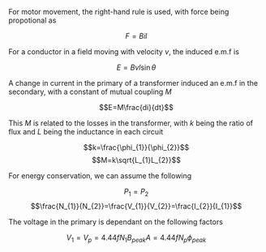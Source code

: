 For motor movement, the right-hand rule is used, with force being propotional as

$$F=Bil$$

For a conductor in a field moving with velocity $v$, the induced e.m.f is

$$E=Bvl\sin{\theta}$$

A change in current in the primary of a transformer induced an e.m.f in the secondary, with a constant of mutual coupling $M$

$$E=M\frac{di}{dt}$$

This $M$ is related to the losses in the transformer, with $k$ being the ratio of flux and $L$ being the inductance in each circuit

$$k=\frac{\phi_{1}}{\phi_{2}}$$
$$M=k\sqrt{L_{1}L_{2}}$$

For energy conservation, we can assume the following

$$P_{1}=P_{2}$$
$$\frac{N_{1}}{N_{2}}=\frac{V_{1}}{V_{2}}=\frac{I_{2}}{I_{1}}$$

The voltage in the primary is dependant on the following factors

$$V_{1}=V_{p}=4.44fN_{1}B_{peak}A=4.44fN_{p}\phi_{peak}$$
